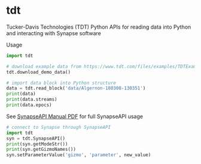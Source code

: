 # tdt

Tucker-Davis Technologies (TDT) Python APIs for reading data into Python and interacting with Synapse software

Usage
```python
import tdt

# download example data from https://www.tdt.com/files/examples/TDTExampleData.zip
tdt.download_demo_data()

# import data block into Python structure
data = tdt.read_block('data/Algernon-180308-130351')
print(data)
print(data.streams)
print(data.epocs)
```

See [SynapseAPI Manual PDF](https://www.tdt.com/files/manuals/SynapseAPIManual.pdf) for full SynapseAPI usage
```python
# connect to Synapse through SynapseAPI
import tdt
syn = tdt.SynapseAPI()
print(syn.getModeStr())
print(syn.getGizmoNames())
syn.setParameterValue('gizmo', 'parameter', new_value)
```